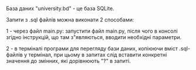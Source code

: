 База даних "university.bd" - це база SQLite.

Запити з .sql файлів можна виконати 2 способами:

1 - через файл main.py: запустити файл main.py, після чого в консолі згідно інструкцій, що там 
з"являються, вводити необхідні параметри.

2 - в терміналі програми для перегляду бази даних, копіюючи вміст .sql-файлів у термінал, при цьому в запитах слід вставити конкретні значення до змінних, які дорівнюють "?" в запиті.